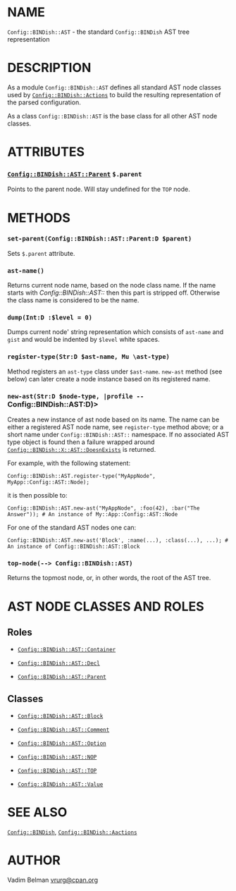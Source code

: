 NAME
====

`Config::BINDish::AST` - the standard `Config::BINDish` AST tree representation

DESCRIPTION
===========

As a module `Config::BINDish::AST` defines all standard AST node classes used by [`Config::BINDish::Actions`](https://github.com/vrurg/raku-Config-BINDish/blob/v0.0.2/docs/md/Config/BINDish/Actions.md) to build the resulting representation of the parsed configuration.

As a class `Config::BINDish::AST` is the base class for all other AST node classes.

ATTRIBUTES
==========

### [`Config::BINDish::AST::Parent`](https://github.com/vrurg/raku-Config-BINDish/blob/v0.0.2/docs/md/Config/BINDish/AST/Parent.md) `$.parent`

Points to the parent node. Will stay undefined for the `TOP` node.

METHODS
=======

### `set-parent(Config::BINDish::AST::Parent:D $parent)`

Sets `$.parent` attribute.

### `ast-name()`

Returns current node name, based on the node class name. If the name starts with *Config::BINDish::AST::* then this part is stripped off. Otherwise the class name is considered to be the name.

### `dump(Int:D :$level = 0)`

Dumps current node' string representation which consists of `ast-name` and `gist` and would be indented by `$level` white spaces.

### `register-type(Str:D $ast-name, Mu \ast-type)`

Method registers an `ast-type` class under `$ast-name`. `new-ast` method (see below) can later create a node instance based on its registered name.

### `new-ast(Str:D $node-type, |profile --` Config::BINDish::AST:D)>

Creates a new instance of ast node based on its name. The name can be either a registered AST node name, see `register-type` method above; or a short name under `Config::BINDish::AST::` namespace. If no associated AST type object is found then a failure wrapped around [`Config::BINDish::X::AST::DoesnExists`](https://github.com/vrurg/raku-Config-BINDish/blob/v0.0.2/docs/md/Config/BINDish/X/AST/DoesnExists.md) is returned.

For example, with the following statement:

    Config::BINDish::AST.register-type("MyAppNode", MyApp::Config::AST::Node);

it is then possible to:

    Config::BINDish::AST.new-ast("MyAppNode", :foo(42), :bar("The Answer")); # An instance of My::App::Config::AST::Node

For one of the standard AST nodes one can:

    Config::BINDish::AST.new-ast('Block', :name(...), :class(...), ...); # An instance of Config::BINDish::AST::Block

### `top-node(--> Config::BINDish::AST)`

Returns the topmost node, or, in other words, the root of the AST tree.

AST NODE CLASSES AND ROLES
==========================

Roles
-----

  * [`Config::BINDish::AST::Container`](https://github.com/vrurg/raku-Config-BINDish/blob/v0.0.2/docs/md/Config/BINDish/AST/Container.md)

  * [`Config::BINDish::AST::Decl`](https://github.com/vrurg/raku-Config-BINDish/blob/v0.0.2/docs/md/Config/BINDish/AST/Decl.md)

  * [`Config::BINDish::AST::Parent`](https://github.com/vrurg/raku-Config-BINDish/blob/v0.0.2/docs/md/Config/BINDish/AST/Parent.md)

Classes
-------

  * [`Config::BINDish::AST::Block`](https://github.com/vrurg/raku-Config-BINDish/blob/v0.0.2/docs/md/Config/BINDish/AST/Block.md)

  * [`Config::BINDish::AST::Comment`](https://github.com/vrurg/raku-Config-BINDish/blob/v0.0.2/docs/md/Config/BINDish/AST/Comment.md)

  * [`Config::BINDish::AST::Option`](https://github.com/vrurg/raku-Config-BINDish/blob/v0.0.2/docs/md/Config/BINDish/AST/Option.md)

  * [`Config::BINDish::AST::NOP`](https://github.com/vrurg/raku-Config-BINDish/blob/v0.0.2/docs/md/Config/BINDish/AST/NOP.md)

  * [`Config::BINDish::AST::TOP`](https://github.com/vrurg/raku-Config-BINDish/blob/v0.0.2/docs/md/Config/BINDish/AST/TOP.md)

  * [`Config::BINDish::AST::Value`](https://github.com/vrurg/raku-Config-BINDish/blob/v0.0.2/docs/md/Config/BINDish/AST/Value.md)

SEE ALSO
========

[`Config::BINDish`](https://github.com/vrurg/raku-Config-BINDish/blob/v0.0.2/docs/md/Config/BINDish.md), [`Config::BINDish::Aactions`](https://github.com/vrurg/raku-Config-BINDish/blob/v0.0.2/docs/md/Config/BINDish/Aactions.md)

AUTHOR
======

Vadim Belman <vrurg@cpan.org>

